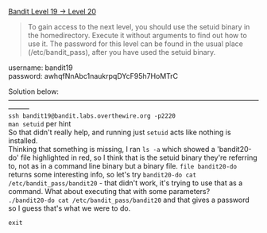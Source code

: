 [Bandit Level 19 → Level 20](https://overthewire.org/wargames/bandit/bandit20.html)

> To gain access to the next level, you should use the setuid binary in the homedirectory. Execute it without arguments to find out how to use it. The password for this level can be found in the usual place (/etc/bandit_pass), after you have used the setuid binary.  

username: bandit19  
password: awhqfNnAbc1naukrpqDYcF95h7HoMTrC  

Solution below:  
———————————————————————————————————————  
`ssh bandit19@bandit.labs.overthewire.org -p2220`  
`man setuid` per hint  
So that didn't really help, and running just `setuid` acts like nothing is installed.  
Thinking that something is missing, I ran `ls -a` which showed a 'bandit20-do' file highlighted in red, so I think that is the setuid binary they're referring to, not as in a command line binary but a binary file. 
`file bandit20-do` returns some interesting info, so let's try `bandit20-do cat /etc/bandit_pass/bandit20` - that didn't work, it's trying to use that as a command. What about executing that with some parameters?  
`./bandit20-do cat /etc/bandit_pass/bandit20` and that gives a password so I guess that's what we were to do.  

`exit`  